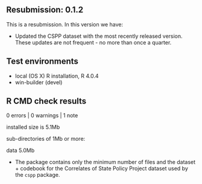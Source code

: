 ## Resubmission: 0.1.2

This is a resubmission. In this version we have:

- Updated the CSPP dataset with the most recently released version. These updates are not frequent - no more than once a quarter.

## Test environments
* local (OS X) R installation, R 4.0.4
* win-builder (devel)

## R CMD check results

0 errors | 0 warnings | 1 note

installed size is  5.1Mb

sub-directories of 1Mb or more:

data   5.0Mb

- The package contains only the minimum number of files and the dataset + codebook for the Correlates of State Policy Project dataset used by the `cspp` package.